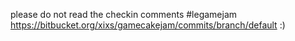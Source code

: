 please do not read the checkin comments #legamejam https://bitbucket.org/xixs/gamecakejam/commits/branch/default :)